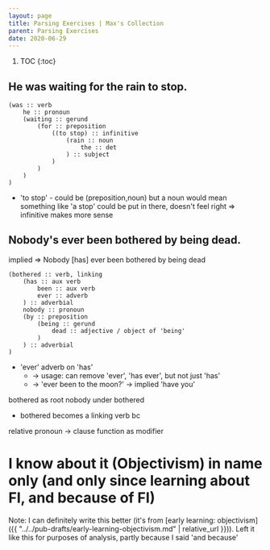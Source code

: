 ```yaml
---
layout: page
title: Parsing Exercises | Max's Collection
parent: Parsing Exercises
date: 2020-06-29
---
```


1. TOC
{:toc}

## He was waiting for the rain to stop.

```
(was :: verb
    he :: pronoun
    (waiting :: gerund
        (for :: preposition
            ((to stop) :: infinitive 
                (rain :: noun
                    the :: det
                ) :: subject
            )
        )
    )
)
```

* 'to stop' - could be (preposition,noun) but a noun would mean something like 'a stop' could be put in there, doesn't feel right => infinitive makes more sense

## Nobody's ever been bothered by being dead.

implied => Nobody [has] ever been bothered by being dead

```
(bothered :: verb, linking
    (has :: aux verb
        been :: aux verb
        ever :: adverb
    ) :: adverbial
    nobody :: pronoun
    (by :: preposition
        (being :: gerund
            dead :: adjective / object of 'being'
        )
    ) :: adverbial
)
```

* 'ever' adverb on 'has' 
  * -> usage: can remove 'ever', 'has ever', but not just 'has'
  * -> 'ever been to the moon?' -> implied 'have you'

bothered as root
nobody under bothered

* bothered becomes a linking verb bc

relative pronoun -> clause function as modifier 

# I know about it (Objectivism) in name only (and only since learning about FI, and because of FI)

Note: I can definitely write this better (it's from [early learning: objectivism]({{ "../../pub-drafts/early-learning-objectivism.md" | relative_url }})). Left it like this for purposes of analysis, partly because I said 'and because'
